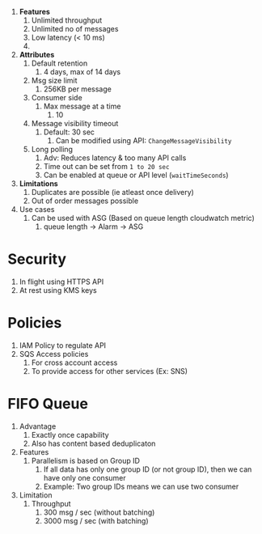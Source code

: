 

1. **Features**
   1. Unlimited throughput
   2. Unlimited no of messages
   3. Low latency (< 10 ms)
   4. 
2. **Attributes**
   1. Default retention
      1. 4 days, max of 14 days
   2. Msg size limit
      1. 256KB per message
   3. Consumer side
      1. Max message at a time
         1. 10
   4. Message visibility timeout
      1. Default: 30 sec
         1. Can be modified using API: `ChangeMessageVisibility`
   5. Long polling
      1. Adv: Reduces latency & too many API calls
      2. Time out can be set from `1 to 20 sec`
      3. Can be enabled at queue or API level (`waitTimeSeconds`)
3. **Limitations**
   1. Duplicates are possible (ie atleast once delivery)
   2. Out of order messages possible
4. Use cases
   1. Can be used with ASG (Based on queue length cloudwatch metric)
      1. queue length -> Alarm -> ASG

# Security

1. In flight using HTTPS API
2. At rest using KMS keys

# Policies

1. IAM Policy to regulate API
2. SQS Access policies
   1. For cross account access
   2. To provide access for other services (Ex: SNS)


# FIFO Queue

1. Advantage
   1. Exactly once capability
   2. Also has content based deduplicaton
2. Features
   1. Parallelism is based on Group ID
      1. If all data has only one group ID (or not group ID), then we can have only one consumer
      2. Example: Two group IDs means we can use two consumer
3. Limitation
   1. Throughput
      1. 300 msg / sec (without batching)
      2. 3000 msg / sec (with batching)
